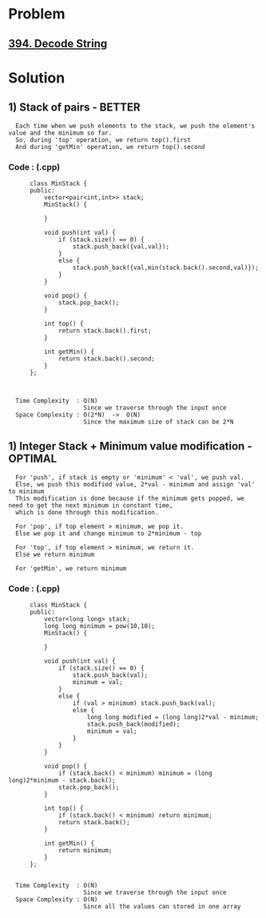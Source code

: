 # Problem

## [394. Decode String](https://leetcode.com/problems/decode-string/)


# Solution 

## 1) Stack of pairs - BETTER

      Each time when we push elements to the stack, we push the element's value and the minimum so far.
      So, during 'top' operation, we return top().first
      And during 'getMin' operation, we return top().second 
      
      
   ### Code : (.cpp)
    
          class MinStack {
          public:
              vector<pair<int,int>> stack;
              MinStack() {

              }

              void push(int val) {
                  if (stack.size() == 0) {
                      stack.push_back({val,val});
                  }
                  else {
                      stack.push_back({val,min(stack.back().second,val)});
                  }
              }

              void pop() {
                  stack.pop_back();
              }

              int top() {
                  return stack.back().first;
              }

              int getMin() {
                  return stack.back().second;
              }
          };


 
      Time Complexity  : O(N) 
                         Since we traverse through the input once
      Space Complexity : O(2*N)  ->  O(N)
                         Since the maximum size of stack can be 2*N



## 1) Integer Stack + Minimum value modification - OPTIMAL

      For 'push', if stack is empty or 'minimum' < 'val', we push val.
      Else, we push this modified value, 2*val - minimum and assign 'val' to minimum
      This modification is done because if the minimum gets popped, we need to get the next minimum in constant time,
      which is done through this modification.
      
      For 'pop', if top element > minimum, we pop it.
      Else we pop it and change minimum to 2*minimum - top
      
      For 'top', if top element > minimum, we return it.
      Else we return minimum
    
      For 'getMin', we return minimum
      
      
   ### Code : (.cpp)
    
          class MinStack {
          public:
              vector<long long> stack;
              long long minimum = pow(10,10);
              MinStack() {

              }

              void push(int val) {
                  if (stack.size() == 0) {
                      stack.push_back(val);
                      minimum = val;
                  }
                  else {
                      if (val > minimum) stack.push_back(val);
                      else {
                          long long modified = (long long)2*val - minimum;
                          stack.push_back(modified);
                          minimum = val;
                      }
                  }
              }

              void pop() {
                  if (stack.back() < minimum) minimum = (long long)2*minimum - stack.back();
                  stack.pop_back();
              }

              int top() {
                  if (stack.back() < minimum) return minimum;
                  return stack.back();
              }

              int getMin() {
                  return minimum;
              }
          };
          
 
      Time Complexity  : O(N) 
                         Since we traverse through the input once
      Space Complexity : O(N)
                         Since all the values can stored in one array
